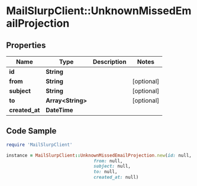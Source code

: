 # MailSlurpClient::UnknownMissedEmailProjection

## Properties

Name | Type | Description | Notes
------------ | ------------- | ------------- | -------------
**id** | **String** |  | 
**from** | **String** |  | [optional] 
**subject** | **String** |  | [optional] 
**to** | **Array&lt;String&gt;** |  | [optional] 
**created_at** | **DateTime** |  | 

## Code Sample

```ruby
require 'MailSlurpClient'

instance = MailSlurpClient::UnknownMissedEmailProjection.new(id: null,
                                 from: null,
                                 subject: null,
                                 to: null,
                                 created_at: null)
```



